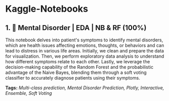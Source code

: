 # Kaggle-Notebooks

## 1. 🧠 Mental Disorder | EDA | NB & RF (100%)
This notebook delves into patient's symptoms to identify mental disorders, which are health issues affecting emotions, thoughts, or behaviors and can lead to distress in various life areas. Initially, we clean and prepare the data for visualization. Then, we perform exploratory data analysis to understand how different symptoms relate to each other. Lastly, we leverage the decision-making capability of the Random Forest and the probabilistic advantage of the Naive Bayes, blending them through a soft voting classifier to accurately diagnose patients using their symptoms.

**Tags:** *Multi-class prediction, Mental Disorder Prediction, Plotly, Interactive, Ensemble, Soft Voting*
